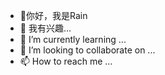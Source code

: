 - 👋你好，我是Rain
- 👀 我有兴趣...
- 🌱 I’m currently learning ...
- 💞️ I’m looking to collaborate on ...
- 📫 How to reach me ...

<!---
320545402/320545402 is a ✨ special ✨ repository because its `README.md` (this file) appears on your GitHub profile.
You can click the Preview link to take a look at your changes.
--->
